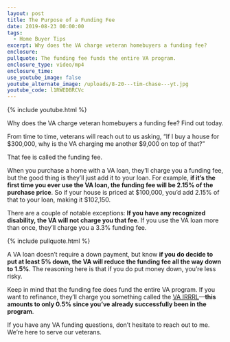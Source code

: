 ```yaml
---
layout: post
title: The Purpose of a Funding Fee
date: 2019-08-23 00:00:00
tags:
  - Home Buyer Tips
excerpt: Why does the VA charge veteran homebuyers a funding fee?
enclosure:
pullquote: The funding fee funds the entire VA program.
enclosure_type: video/mp4
enclosure_time:
use_youtube_image: false
youtube_alternate_image: /uploads/8-20---tim-chase---yt.jpg
youtube_code: l1RWEDBRCVc
---
```


{% include youtube.html %}

Why does the VA charge veteran homebuyers a funding fee? Find out today.

From time to time, veterans will reach out to us asking, “If I buy a house for $300,000, why is the VA charging me another $9,000 on top of that?”

That fee is called the funding fee.

When you purchase a home with a VA loan, they’ll charge you a funding fee, but the good thing is they’ll just add it to your loan. For example, **if it’s the first time you ever use the VA loan, the funding fee will be 2.15% of the purchase price**. So if your house is priced at $100,000, you’d add 2.15% of that to your loan, making it $102,150.

There are a couple of notable exceptions: **If you have any recognized disability, the VA will not charge you that fee**. If you use the VA loan more than once, they’ll charge you a 3.3% funding fee.

{% include pullquote.html %}

A VA loan doesn’t require a down payment, but know **if you do decide to put at least 5% down, the VA will reduce the funding fee all the way down to 1.5%**. The reasoning here is that if you do put money down, you’re less risky.

Keep in mind that the funding fee does fund the entire VA program. If you want to refinance, they’ll charge you something called the <u><a target="_blank" href="https://www.benefits.va.gov/homeloans/irrrl.asp">VA IRRRL</a></u>—**this amounts to only 0.5% since you’ve already successfully been in the program**.

If you have any VA funding questions, don’t hesitate to reach out to me. We’re here to serve our veterans.
